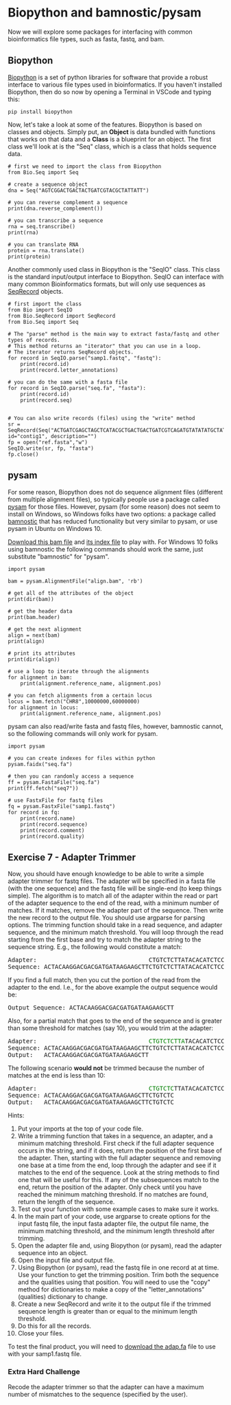 # Biopython and bamnostic/pysam

Now we will explore some packages for interfacing with common bioinformatics file types, such as fasta, fastq, and bam. 

## Biopython

[Biopython](https://biopython.org/) is a set of python libraries for software that provide a robust interface to various file types used in bioinformatics. If you haven't installed Biopython, then do so now by opening a Terminal in VSCode and typing this:

    pip install biopython

Now, let's take a look at some of the features. Biopython is based on classes and objects. Simply put, an **Object** is data bundled with functions that works on that data and a **Class** is a blueprint for an object. The first class we'll look at is the "Seq" class, which is a class that holds sequence data.

```
# first we need to import the class from Biopython
from Bio.Seq import Seq

# create a sequence object
dna = Seq("AGTCGGACTGACTACTGATCGTACGCTATTATT")

# you can reverse complement a sequence
print(dna.reverse_complement())

# you can transcribe a sequence
rna = seq.transcribe()
print(rna)

# you can translate RNA
protein = rna.translate()
print(protein)
```

Another commonly used class in Biopython is the "SeqIO" class. This class is the standard input/output interface to Biopython. SeqIO can interface with many common Bioinformatics formats, but will only use sequences as [SeqRecord](https://biopython.org/docs/1.75/api/Bio.SeqRecord.html) objects.

```
# first import the class
from Bio import SeqIO
from Bio.SeqRecord import SeqRecord
from Bio.Seq import Seq

# The "parse" method is the main way to extract fasta/fastq and other types of records.
# This method returns an "iterator" that you can use in a loop.
# The iterator returns SeqRecord objects.
for record in SeqIO.parse("samp1.fastq", "fastq"):
    print(record.id)
    print(record.letter_annotations)

# you can do the same with a fasta file
for record in SeqIO.parse("seq.fa", "fasta"):
    print(record.id)
    print(record.seq)


# You can also write records (files) using the "write" method
sr = SeqRecord(Seq("ACTGATCGAGCTAGCTCATACGCTGACTGACTGATCGTCAGATGTATATATGCTATGCTGTAGCTCGATCGTCA"), id="contig1", description="")
fp = open("ref.fasta","w")
SeqIO.write(sr, fp, "fasta")
fp.close()
```


## pysam

For some reason, Biopython does not do sequence alignment files (different from multiple alignment files), so typically people use a package called [pysam](https://pysam.readthedocs.io/en/latest/api.html) for those files. However, pysam (for some reason) does not seem to install on Windows, so Windows folks have two options: a package called [bamnostic](https://bamnostic.readthedocs.io/en/latest/) that has reduced functionality but very similar to pysam, or use pysam in Ubuntu on Windows 10.

[Download this bam file](data/align.bam) and [its index file](data/align.bam.bai) to play with. For Windows 10 folks using bamnostic the following commands should work the same, just substitute "bamnostic" for "pysam".

```
import pysam

bam = pysam.AlignmentFile("align.bam", 'rb')

# get all of the attributes of the object
print(dir(bam))

# get the header data
print(bam.header)

# get the next alignment
align = next(bam)
print(align)

# print its attributes
print(dir(align))

# use a loop to iterate through the alignments
for alignment in bam:
    print(alignment.reference_name, alignment.pos)

# you can fetch alignments from a certain locus
locus = bam.fetch("CHR8",10000000,60000000)
for alignment in locus:
    print(alignment.reference_name, alignment.pos)
```

pysam can also read/write fasta and fastq files, however, bamnostic cannot, so the following commands will only work for pysam.

```
import pysam

# you can create indexes for files within python
pysam.faidx("seq.fa")

# then you can randomly access a sequence
ff = pysam.FastaFile("seq.fa")
print(ff.fetch("seq7"))

# use FastxFile for fastq files
fq = pysam.FastxFile("samp1.fastq")
for record in fq:
    print(record.name)
    print(record.sequence)
    print(record.comment)
    print(record.quality)
```


## Exercise 7 - Adapter Trimmer

Now, you should have enough knowledge to be able to write a simple adapter trimmer for fastq files. The adapter will be specified in a fasta file (with the one sequence) and the fastq file will be single-end (to keep things simple). The algorithm is to match all of the adapter within the read or part of the adapter sequence to the end of the read, with a minimum number of matches. If it matches, remove the adapter part of the sequence. Then write the new record to the output file. You should use argparse for parsing options. The trimming function should take in a read sequence, and adapter sequence, and the minimum match threshold. You will loop through the read starting from the first base and try to match the adapter string to the sequence string. E.g., the following would constitute a match:

<pre>
Adapter:                               CTGTCTCTTATACACATCTCCGAGCCCACGAGACAACATCGCGCATCTCGTATGCCGT
Sequence: ACTACAAGGACGACGATGATAAGAAGCTTCTGTCTCTTATACACATCTCCGAGCCCACGAGACAACATCGCGCATCTCGTATGCCGTCTTCTGCTTGAATAAATCGGAA
</pre>

If you find a full match, then you cut the portion of the read from the adapter to the end. I.e., for the above example the output sequence would be:

<pre>
Output Sequence: ACTACAAGGACGACGATGATAAGAAGCTT
</pre>

Also, for a partial match that goes to the end of the sequence and is greater than some threshold for matches (say 10), you would trim at the adapter:

<pre>
Adapter:                               <span style="color: green">CTGTCTCTTA</span>TACACATCTCCGAGCCCACGAGACAACATCGCGCATCTCGTATGCCGT
Sequence: ACTACAAGGACGACGATGATAAGAAGCTTCTGTCTCTTATACACATCTCCGAGCCCACGAGACAA
Output:   ACTACAAGGACGACGATGATAAGAAGCTT
</pre>

The following scenario **would not** be trimmed because the number of matches at the end is less than 10:

<pre>
Adapter:                               <span style="color: green">CTGTCTC</span>TTATACACATCTCCGAGCCCACGAGACAACATCGCGCATCTCGTATGCCGT
Sequence: ACTACAAGGACGACGATGATAAGAAGCTTCTGTCTC
Output:   ACTACAAGGACGACGATGATAAGAAGCTTCTGTCTC
</pre>

Hints:
1. Put your imports at the top of your code file.
1. Write a trimming function that takes in a sequence, an adapter, and a minimum matching threshold. First check if the full adapter sequence occurs in the string, and if it does, return the position of the first base of the adapter. Then, starting with the full adapter sequence and removing one base at a time from the end, loop through the adapter and see if it matches to the end of the sequence. Look at the string methods to find one that will be useful for this. If any of the subsequences match to the end, return the position of the adapter. Only check until you have reached the minimum matching threshold. If no matches are found, return the length of the sequence.
2. Test out your function with some example cases to make sure it works.
2. In the main part of your code, use argparse to create options for the input fastq file, the input fasta adapter file, the output file name, the minimum matching threshold, and the minimum length threshold after trimming.
3. Open the adapter file and, using Biopython (or pysam), read the adapter sequence into an object.
4. Open the input file and output file.
5. Using Biopython (or pysam), read the fastq file in one record at at time. Use your function to get the trimming position. Trim both the sequence and the qualities using that position. You will need to use the "copy" method for dictionaries to make a copy of the "letter_annotations" (qualities) dictionary to change.
6. Create a new SeqRecord and write it to the output file if the trimmed sequence length is greater than or equal to the minimum length threshold.
7. Do this for all the records.
8. Close your files.

To test the final product, you will need to [download the adap.fa](data/adap.fa) file to use with your samp1.fastq file.


### Extra Hard Challenge

Recode the adapter trimmer so that the adapter can have a maximum number of mismatches to the sequence (specified by the user).
